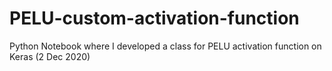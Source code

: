 # PELU-custom-activation-function
Python Notebook where I developed a class for PELU activation function on Keras (2 Dec 2020)
